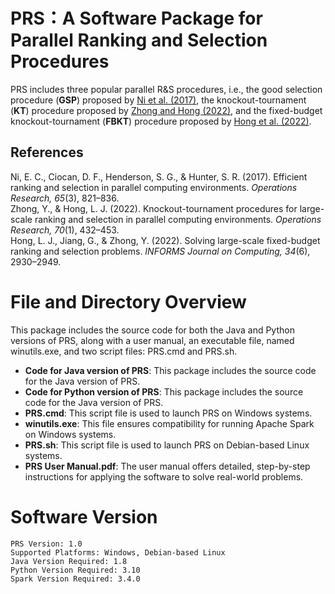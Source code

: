 # PRS：A Software Package for Parallel Ranking and Selection Procedures


PRS includes three popular parallel R&S procedures, i.e., the good selection procedure (**GSP**) proposed by [ Ni et al. (2017)](https://doi.org/10.1287/opre.2016.1577), the knockout-tournament (**KT**) procedure proposed by [ Zhong and Hong (2022)](https://doi.org/10.1287/opre.2020.2065), and the fixed-budget knockout-tournament (**FBKT**) procedure proposed by [ Hong et al. (2022)](https://doi.org/10.1287/ijoc.2022.1221).

## References

Ni, E. C., Ciocan, D. F., Henderson, S. G., & Hunter, S. R. (2017). Efficient ranking and selection in parallel computing environments. *Operations Research, 65*(3), 821–836.  
Zhong, Y., & Hong, L. J. (2022). Knockout-tournament procedures for large-scale ranking and selection in parallel computing environments. *Operations Research, 70*(1), 432–453.  
Hong, L. J., Jiang, G., & Zhong, Y. (2022). Solving large-scale fixed-budget ranking and selection problems. *INFORMS Journal on Computing, 34*(6), 2930–2949.  

# File and Directory Overview

This package includes the source code for both the Java and Python versions of PRS, along with a user manual, an executable file, named winutils.exe, and two script files: PRS.cmd and PRS.sh.
- **Code for Java version of PRS**: This package includes the source code for the Java version of PRS.
- **Code for Python version of PRS**: This package includes the source code for the Java version of PRS.
- **PRS.cmd**: This script file is used to launch PRS on Windows systems.
- **winutils.exe**: This file ensures compatibility for running Apache Spark on Windows systems.
- **PRS.sh**: This script file is used to launch PRS on Debian-based Linux systems.
- **PRS User Manual.pdf**: The user manual offers detailed, step-by-step instructions for applying the software to solve real-world problems.

# Software Version

```plaintext
PRS Version: 1.0
Supported Platforms: Windows, Debian-based Linux
Java Version Required: 1.8
Python Version Required: 3.10
Spark Version Required: 3.4.0
